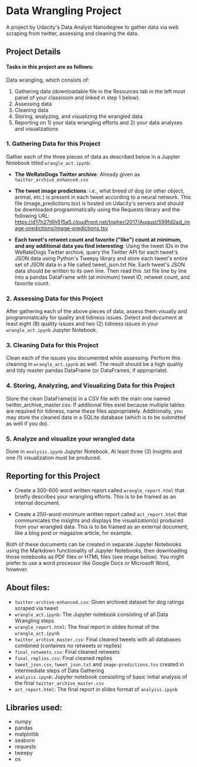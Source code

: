 # Data Wrangling Project
A project by Udacity's Data Analyst Nanodegree to gather data via web scraping from twitter, assessing and cleaning the data.

## Project Details
#### Tasks in this project are as follows:

Data wrangling, which consists of:
1. Gathering data (downloadable file in the Resources tab in the left most panel of your classroom and linked in step 1 below).
2. Assessing data
3. Cleaning data
4. Storing, analyzing, and visualizing the wrangled data
5. Reporting on 1) your data wrangling efforts and 2) your data analyses and visualizations

### 1. Gathering Data for this Project
Gather each of the three pieces of data as described below in a Jupyter Notebook titled `wrangle_act.ipynb`:

- **The WeRateDogs Twitter archive**: Already given as `twitter_archive_enhanced.csv`

- **The tweet image predictions**: i.e., what breed of dog (or other object, animal, etc.) is present in each tweet according to a neural network. This file (image_predictions.tsv) is hosted on Udacity's servers and should be downloaded programmatically using the Requests library and the following URL: https://d17h27t6h515a5.cloudfront.net/topher/2017/August/599fd2ad_image-predictions/image-predictions.tsv

- **Each tweet's retweet count and favorite ("like") count at minimum, and any additional data you find interesting**: Using the tweet IDs in the WeRateDogs Twitter archive, query the Twitter API for each tweet's JSON data using Python's Tweepy library and store each tweet's entire set of JSON data in a file called tweet_json.txt file. Each tweet's JSON data should be written to its own line. Then read this .txt file line by line into a pandas DataFrame with (at minimum) tweet ID, retweet count, and favorite count.


### 2. Assessing Data for this Project
After gathering each of the above pieces of data, assess them visually and programmatically for quality and tidiness issues. Detect and document at least eight (8) quality issues and two (2) tidiness issues in your `wrangle_act.ipynb` Jupyter Notebook.

### 3. Cleaning Data for this Project
Clean each of the issues you documented while assessing. Perform this cleaning in `wrangle_act.ipynb` as well. The result should be a high quality and tidy master pandas DataFrame (or DataFrames, if appropriate).

### 4. Storing, Analyzing, and Visualizing Data for this Project
Store the clean DataFrame(s) in a CSV file with the main one named twitter_archive_master.csv. If additional files exist because multiple tables are required for tidiness, name these files appropriately. Additionally, you may store the cleaned data in a SQLite database (which is to be submitted as well if you do).

### 5. Analyze and visualize your wrangled data
Done in `analysis.ipynb` Jupyter Notebook. At least three (3) insights and one (1) visualization must be produced.

## Reporting for this Project
- Create a 300-600 word written report called `wrangle_report.html` that briefly describes your wrangling efforts. This is to be framed as an internal document.

- Create a 250-word-minimum written report called `act_report.html` that communicates the insights and displays the visualization(s) produced from your wrangled data. This is to be framed as an external document, like a blog post or magazine article, for example.

Both of these documents can be created in separate Jupyter Notebooks using the Markdown functionality of Jupyter Notebooks, then downloading those notebooks as PDF files or HTML files (see image below). You might prefer to use a word processor like Google Docs or Microsoft Word, however.

## About files:
- `twitter-archive-enhanced.csv`: Given archived dataset for dog ratings scraped via tweet
- `wrangle_act.ipynb`: The Jupyter notebook consisting of all Data Wrangling steps
- `wrangle_report.html`: The final report in slides format of the `wrangle_act.ipynb`
- `twitter_archive_master.csv`: Final cleaned tweets with all databases combined (containes no retweets or replies)
- `final_retweets.csv`: Final cleaned retweets
- `final_replies.csv`: Final cleaned replies
- `tweet_json.csv`, `tweet_json.txt` and `image-predictions.tsv` created in intermediate steps of Data Gathering
- `analysis.ipynb`: Jupyter notebook consisiting of basic initial analysis of the final `twitter_archive_master.csv`
- `act_report.html`: The final report in slides format of `analysis.ipynb`

## Libraries used:
- numpy
- pandas
- matplotlib
- seaborn
- requests
- tweepy
- os
